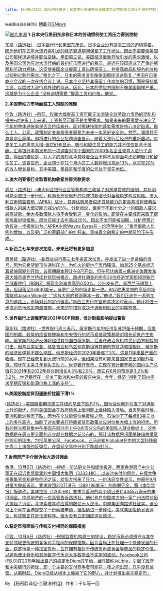 ```yaml
---
title: 10/06/2021 国际财经快讯：日本央行黑田东彦称日本劳动惯例使工资压力得到控制；多国劳动力市场面临工人短缺的难题
---
```

`秘密翻译组金融团队` [轉載自GNews](https://gnews.org/zh-hans/1576863/)

![](https://assets.gnews.org/wp-content/uploads/2021/10/20211006-2.jpg)[图片来源](https://dzm0ugdauank9.cloudfront.net/wp-content/uploads/2021/10/2021-10-06T022531Z_1_LYNXMPEH9501Q_RTROPTP_0_JAPAN-ECONOMY-BOJ_1.jpg)
**1.日本央行黑田东彦称日本的劳动惯例使工资压力得到控制**

[东京（路透社）–日本银行行长黑田东彦说，日本企业没有提高工资的迫切需要，因为他们在去年大流行病引发的经济衰退期间保留了工作岗位，因此不需要像美国公司那样迅速填补职位空缺。黑田周三说，美国经济重新开放引发的需求激增，以及美国公司为应对大流行病的最初打击而进行的裁员，最近在该国造成了严重的瓶颈和劳动力短缺。这促使美国企业提高工资以确保员工，并提高商品和服务的价格以抑制过剩的需求。”相比之下，日本的需求没有像美国那样迅速恢复，”黑田在日美商业会议的一次在线会议上说。日本企业坚持其保留工作岗位的习惯，而是保持低工资，以度过大流行病导致的低迷。因此，日本的供应方限制不像美国那样严重，这就是为什么企业 “没有迫切需要 “提高工资和价格，他说。](https://www.oann.com/boj-kuroda-says-japans-economy-picking-up-on-export-strength/)

**2.多国劳动力市场面临工人短缺的难题**

[伦敦（路透社）–目前，仅靠大幅提高工资可能无法消除全球劳动力市场的混乱和扭曲–对许多工人来说，工资甚至可能不是主要需求。如果未来的薪资增长决定了今年的整体通胀率是否会持续飙升，而对稀缺技能的蓬勃需求是核心决定因素，那么工人、公司、政策制定者和投资者需要为未来一年系好安全带。然而，事情并不总是那么简单。即将进行的企业招聘调查显示，随着大流行后经济的重新启动，对更多工人的需求大增–但它们也显示，吸引和留住员工的能力并不仅仅是基于报酬。汇丰银行本周发布的一项调查对10个国家的2000多名企业领导人进行了调查，得出的结论是，对人才的激烈竞争意味着企业不得不从侧面考虑如何吸引和留住员工。调查显示，企业预计在12个月内员工人数将增加高达13%，以实现20%的收入增长目标，其中美国、墨西哥和印度的公司处于领先地位。](https://www.oann.com/column-hiring-sprees-worker-shortages-and-wages-mike-dolan/)

**3.澳大利亚银行业监管机构收紧住房贷款要求**

[悉尼（路透社）–澳大利亚银行业监管机构周三收紧了对房屋贷款的限制，并标明可能采取进一步行动，称助长房价飙升的快速贷款增长对金融稳定构成风险。澳大利亚审慎监管局（APRA）估计，其评估购房者偿还贷款能力的更高基准将使典型借款人的最大借贷能力减少约5%。分析师说，但鉴于不到十分之一的借款人要求最高贷款，绝大多数借款人将不会受到这一变化的影响。即使在主要城市采取了冠状病毒封锁措施，房价已经比去年高出20%，因此不太可能被驯服，分析师预计会有进一步措施出台。”APRA主席Wayne Byres在一份声明中说：”重债借款人比例的增加，以及更广泛的家庭部门的杠杆率，意味着金融稳定的中期风险正在形成。](https://www.oann.com/australia-banking-watchdog-tightens-home-loan-requirements/)

**4.新西兰七年来首次加息，未来还将有更多加息**

[惠灵顿（路透社）–新西兰央行周三七年来首次加息，并发出了进一步紧缩的信号，因为它希望能顶住通胀压力，为红火的房地产市场降温。加息25个基点标志着紧缩周期的开始，该周期原本预计在8月开始，但在冠状病毒三角洲变体爆发和最大城市奥克兰持续封锁后被推迟。路透社调查的所有20位经济学家都预测新西兰储备银行（RBNZ）将现金利率提高到0.50%。公告发布后，新西兰元短暂上涨，但回落至0.6930美元，与更广泛的市场走势一致。BNZ驻惠灵顿的高级市场策略师Jason Wong说：”这与大家的预测基本一致，”他说。”我们正走在一系列加息的道路上，市场对此的定价很高。”新西兰央行在宣布其决定时表示，预计将进一步取消货币政策刺激措施，未来的举措将取决于通胀和就业的中期前景。](https://www.oann.com/new-zealand-raises-interest-rates-more-tightening-to-come/)

**5.世界银行上调俄罗斯2021年GDP预测，但对制裁影响提出警告**

[莫斯科（路透社）–世界银行周三表示，俄罗斯今年的经济复苏将强于预期，但美国的制裁、较低的疫苗接种率和中央银行的货币紧缩政策都将对增长前景产生影响。俄罗斯的经济反弹将超过其邻国白俄罗斯，后者在政治危机中受到西方制裁的打击，但与亚美尼亚、格鲁吉亚和乌兹别克斯坦等其他前苏联共和国相比，俄罗斯的经济反弹将不那么明显。俄罗斯经济在2020年萎缩了3%，这是11年来最严重的收缩，现在已经恢复到大流行前的水平，但如果没有可能来自国家支出的额外投资，预计在未来几年将失去动力。世界银行表示，它现在预计俄罗斯的国内生产总值在2021年和2022年将分别增长4.3%和2.8%，而它在6月的预测是3.2%和3.2%。世界银行在一份关于欧洲和中亚的报告中说，今年，经济 “得到了国内需求早期反弹和能源价格上涨的支持”。](https://www.oann.com/world-bank-ups-russias-2021-gdp-forecast-but-warns-of-sanctions-impact/)

**6.美国股脂期货因通胀担忧而下滑1%**

[(路透社）–美国股指期货周三在纽约早盘下跌约1%，因为油价飙升引发了对通胀上升的担忧，同时美国国会在政府债务上限问题上继续陷入僵局。当天早些时候，亚洲和欧洲股市下跌，因为在全球能源价格反弹之际，石油创下了每桶83美元以上的多年高点，加剧了对主要央行将收紧货币政策以应对价格大幅上涨的担忧。所有的目光都将集中在美国东部时间上午8点15分公布的美国私人就业数据上。这些数据是在周五更全面的非农就业数据之前公布的，预计该数据将巩固美联储放缓资产购买的理由。包括苹果公司、Facebook、亚马逊和Alphabet在内的大型科技股在周二上演强劲反弹后，在盘前交易中分别下跌超过1%。](https://www.reuters.com/article/usa-stocks/us-stocks-futures-slide-1-over-inflation-concerns-idUSL4N2R21MS)

**7.香港房产中介起诉恒大追讨佣金**

[香港，10月6日（路透社）–根据一份法庭文件和媒体报道，两家香港房产中介公司正在起诉负债累累的中国恒大集团（3333.HK），以追讨未付的佣金，在恒大争相筹集资金和避免倒闭之际，给恒大带来了压力。一份法庭文件显示，中原在9月对恒大提起诉讼，要求收回310万港元（398,196美元）的逾期佣金，而《南华早报》报道称，美联控股（1200.HK）要求为香港的两个项目支付4345万港元的未付佣金。中原地产的一位高管告诉路透社，他们也在中国南方的一家广州法院对恒大提起了诉讼，寻求索要其称应得的数亿元人民币。中原集团向路透社证实，该公司上个月在香港提交了一份索赔申请，但拒绝进一步评论。美联集团拒绝发表评论，称该案正在走法律程序。恒大没有立即回应评论请求。](https://www.reuters.com/business/hong-kong-property-agencies-suing-evergrande-recover-commissions-2021-10-06/)

**8.稳定币将面临与传统支付相同的保障措施**

[伦敦，10月6日（路透社）–根据监管机构周三的提议，稳定币将必须遵守与其在支付领域更传统的竞争对手相同的保障措施，因为当局正在处理一个快速发展的行业。稳定币是一种加密货币，旨在拥有相对于传统货币或黄金等商品的稳定价值，以避免使比特币和其他数字代币对大多数商业不实用的波动。Facebook公司(FB.O)在2019年推出自己的稳定币Diem的举动，当时被称为Libra，引起了政府和中央银行的担忧，即一个主要的支付竞争者可能在一夜之间出现，几乎没有监管。从那时起，Diem已经从根本上缩减了它的野心，并计划推出美元稳定币。](https://www.reuters.com/technology/stablecoins-face-same-safeguards-traditional-payments-2021-10-06/)

By 【秘密翻译组-金融法律组】
作者：千年等一回
